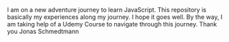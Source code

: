 I am on a new adventure journey to learn JavaScript. This repository is basically my experiences along my journey. I hope it goes well. 
By the way, I am taking help of a Udemy Course to navigate through this journey.
Thank you Jonas Schmedtmann